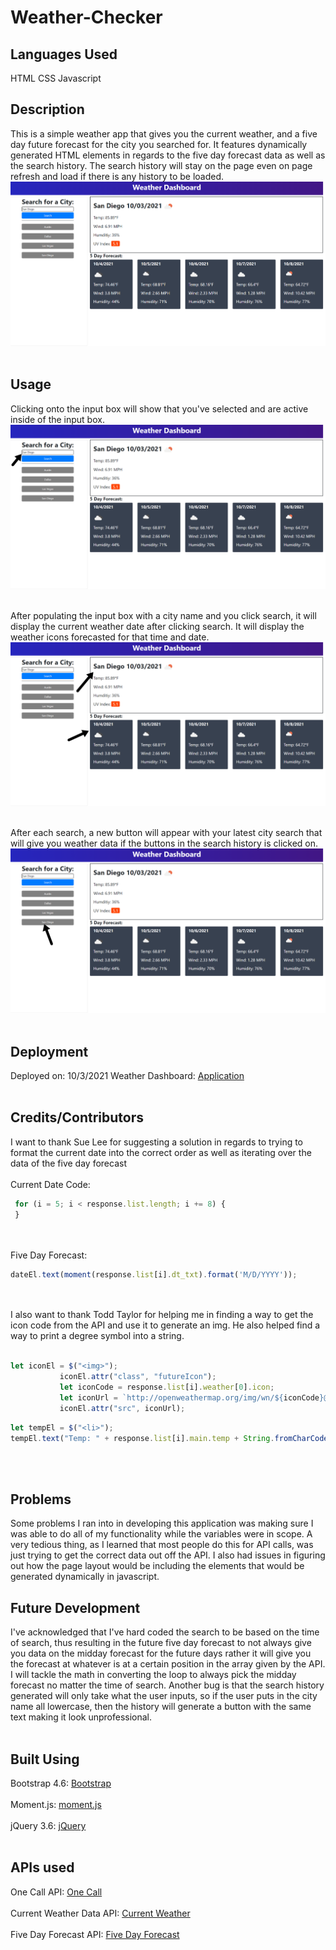 # Weather-Checker

## Languages Used
HTML CSS Javascript

## Description
This is a simple weather app that gives you the current weather, and a five day future forecast for the city you searched for. It features dynamically generated HTML elements in regards to the five day forecast data as well as the search history. The search history will stay on the page even on page refresh and load if there is any history to be loaded.
![Weather App](./assets/images/weather-app.png)<br><br>

## Usage
Clicking onto the input box will show that you've selected and are active inside of the input box.<br>
![Weather App Input Demo](./assets/images/weather-app-input.png)<br><br>

After populating the input box with a city name and you click search, it will display the current weather date after clicking search. It will display the weather icons forecasted for that time and date.<br>
![Weather App Demo](./assets/images/weather-app-demo.png)<br><br>

After each search, a new button will appear with your latest city search that will give you weather data if the buttons in the search history is clicked on.<br>
![Weather App Search History Demo](./assets/images/weather-app-history-demo.png)<br><br>

## Deployment
Deployed on: 10/3/2021
Weather Dashboard: [Application](https://echo1826.github.io/Homework-6-Weather-Checker/)<br><br>

## Credits/Contributors
I want to thank Sue Lee for suggesting a solution in regards to trying to format the current date into the correct order as well as iterating over the data of the five day forecast <br><br>
Current Date Code: 
```javascript
 for (i = 5; i < response.list.length; i += 8) {
 }
 ```
 <br><br>
 Five Day Forecast:
 ```javascript
 dateEl.text(moment(response.list[i].dt_txt).format('M/D/YYYY'));
 ```
 <br><br>
I also want to thank Todd Taylor for helping me in finding a way to get the icon code from the API and use it to generate an img. He also helped find a way to print a degree symbol into a string.
<br><br>
 ```javascript
 let iconEl = $("<img>");
            iconEl.attr("class", "futureIcon");
            let iconCode = response.list[i].weather[0].icon;
            let iconUrl = `http://openweathermap.org/img/wn/${iconCode}@2x.png`;
            iconEl.attr("src", iconUrl);
```
```javascript
let tempEl = $("<li>");
tempEl.text("Temp: " + response.list[i].main.temp + String.fromCharCode(176) + "F"); 
```
<br><br>

## Problems
Some problems I ran into in developing this application was making sure I was able to do all of my functionality while the variables were in scope. A very tedious thing, as I learned that most people do this for API calls, was just trying to get the correct data out off the API. I also had issues in figuring out how the page layout would be including the elements that would be generated dynamically in javascript. 

## Future Development
I've acknowledged that I've hard coded the search to be based on the time of search, thus resulting in the future five day forecast to not always give you data on the midday forecast for the future days rather it will give you the forecast at whatever is at a certain position in the array given by the API. I will tackle the math in converting the loop to always pick the midday forecast no matter the time of search. Another bug is that the search history generated will only take what the user inputs, so if the user puts in the city name all lowercase, then the history will generate a button with the same text making it look unprofessional.<br><br>

## Built Using
Bootstrap 4.6: [Bootstrap](https://getbootstrap.com/docs/4.6/getting-started/introduction/)<br><br>
Moment.js: [moment.js](https://momentjs.com/docs/)<br><br>
jQuery 3.6: [jQuery](https://code.jquery.com/)<br><br>

## APIs used
One Call API: [One Call](https://openweathermap.org/api/one-call-api)<br><br>
Current Weather Data API: [Current Weather](https://openweathermap.org/current)<br><br>
Five Day Forecast API: [Five Day Forecast](https://openweathermap.org/forecast5)<br><br>
